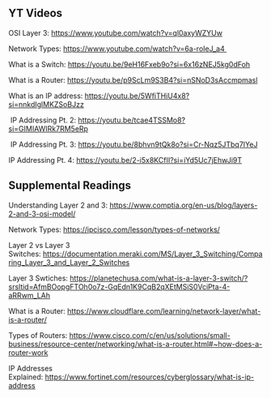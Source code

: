 ## YT Videos

OSI Layer 3: https://www.youtube.com/watch?v=ql0axyWZYUw

Network Types: https://www.youtube.com/watch?v=6a-roIeJ_a4 

What is a Switch: https://youtu.be/9eH16Fxeb9o?si=6x16zNEJ5kg0dFoh

What is a Router: https://youtu.be/p9ScLm9S3B4?si=nSNoD3sAccmpmasl

What is an IP address: https://youtu.be/5WfiTHiU4x8?si=nnkdIglMKZSoBJzz

 IP Addressing Pt. 2: https://youtu.be/tcae4TSSMo8?si=GIMIAWIRk7RM5eRp

 IP Addressing Pt. 3: https://youtu.be/8bhvn9tQk8o?si=Cr-Nqz5JTbq7IYeJ

IP Addressing Pt. 4: https://youtu.be/2-i5x8KCfII?si=iYd5Uc7jEhwJi9T



## Supplemental Readings

Understanding Layer 2 and 3: https://www.comptia.org/en-us/blog/layers-2-and-3-osi-model/

Network Types: https://ipcisco.com/lesson/types-of-networks/

Layer 2 vs Layer 3 Switches: https://documentation.meraki.com/MS/Layer_3_Switching/Comparing_Layer_3_and_Layer_2_Switches

Layer 3 Swtiches: https://planetechusa.com/what-is-a-layer-3-switch/?srsltid=AfmBOopgFTOh0o7z-GqEdn1K9CqB2qXEtMSiS0VciPta-4-aRRwm_LAh

What is a Router: https://www.cloudflare.com/learning/network-layer/what-is-a-router/

Types of Routers: https://www.cisco.com/c/en/us/solutions/small-business/resource-center/networking/what-is-a-router.html#~how-does-a-router-work

IP Addresses Explained: https://www.fortinet.com/resources/cyberglossary/what-is-ip-address
